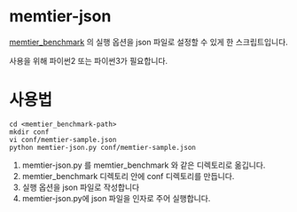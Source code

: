 # memtier-json 

[memtier_benchmark](https://github.com/RedisLabs/memtier_benchmark) 의 실행 옵션을 json 파일로 설정할 수 있게 한 스크립트입니다.

사용을 위해 파이썬2 또는 파이썬3가 필요합니다.

# 사용법

```
cd <memtier_benchmark-path>
mkdir conf
vi conf/memtier-sample.json
python memtier-json.py conf/memtier-sample.json 
```

1. memtier-json.py 를 memtier_benchmark 와 같은 디렉토리로 옮깁니다.
2. memtier_benchmark 디렉토리 안에 conf 디렉토리를 만듭니다.
3. 실행 옵션을 json 파일로 작성합니다
4. memtier-json.py에 json 파일을 인자로 주어 실행합니다.

